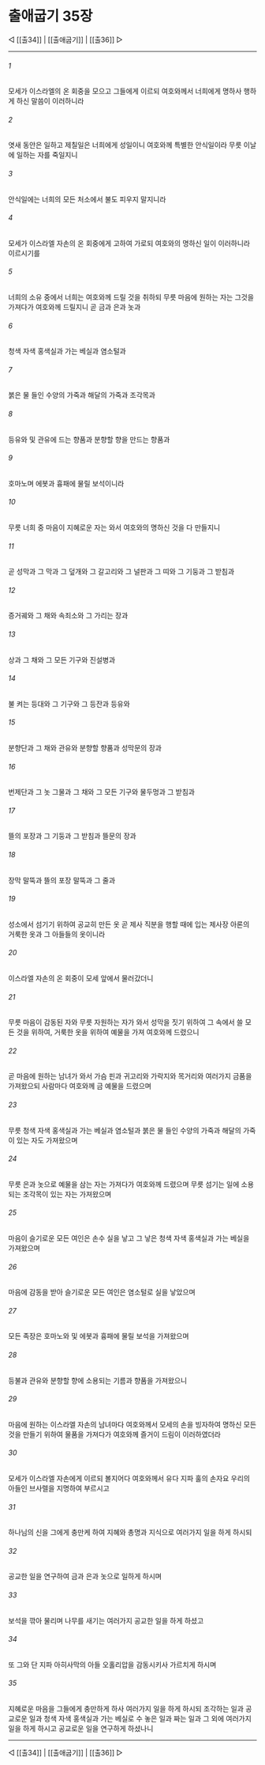 # 출애굽기 35장

◁ [[출34]] | [[출애굽기]] | [[출36]] ▷
***

###### 1
모세가 이스라엘의 온 회중을 모으고 그들에게 이르되 여호와께서 너희에게 명하사 행하게 하신 말씀이 이러하니라

###### 2
엿새 동안은 일하고 제칠일은 너희에게 성일이니 여호와께 특별한 안식일이라 무릇 이날에 일하는 자를 죽일지니

###### 3
안식일에는 너희의 모든 처소에서 불도 피우지 말지니라

###### 4
모세가 이스라엘 자손의 온 회중에게 고하여 가로되 여호와의 명하신 일이 이러하니라 이르시기를

###### 5
너희의 소유 중에서 너희는 여호와께 드릴 것을 취하되 무릇 마음에 원하는 자는 그것을 가져다가 여호와께 드릴지니 곧 금과 은과 놋과

###### 6
청색 자색 홍색실과 가는 베실과 염소털과

###### 7
붉은 물 들인 수양의 가죽과 해달의 가죽과 조각목과

###### 8
등유와 및 관유에 드는 향품과 분향할 향을 만드는 향품과

###### 9
호마노며 에봇과 흉패에 물릴 보석이니라

###### 10
무릇 너희 중 마음이 지혜로운 자는 와서 여호와의 명하신 것을 다 만들지니

###### 11
곧 성막과 그 막과 그 덮개와 그 갈고리와 그 널판과 그 띠와 그 기둥과 그 받침과

###### 12
증거궤와 그 채와 속죄소와 그 가리는 장과

###### 13
상과 그 채와 그 모든 기구와 진설병과

###### 14
불 켜는 등대와 그 기구와 그 등잔과 등유와

###### 15
분향단과 그 채와 관유와 분향할 향품과 성막문의 장과

###### 16
번제단과 그 놋 그물과 그 채와 그 모든 기구와 물두멍과 그 받침과

###### 17
뜰의 포장과 그 기둥과 그 받침과 뜰문의 장과

###### 18
장막 말뚝과 뜰의 포장 말뚝과 그 줄과

###### 19
성소에서 섬기기 위하여 공교히 만든 옷 곧 제사 직분을 행할 때에 입는 제사장 아론의 거룩한 옷과 그 아들들의 옷이니라

###### 20
이스라엘 자손의 온 회중이 모세 앞에서 물러갔더니

###### 21
무릇 마음이 감동된 자와 무릇 자원하는 자가 와서 성막을 짓기 위하여 그 속에서 쓸 모든 것을 위하여, 거룩한 옷을 위하여 예물을 가져 여호와께 드렸으니

###### 22
곧 마음에 원하는 남녀가 와서 가슴 핀과 귀고리와 가락지와 목거리와 여러가지 금품을 가져왔으되 사람마다 여호와께 금 예물을 드렸으며

###### 23
무릇 청색 자색 홍색실과 가는 베실과 염소털과 붉은 물 들인 수양의 가죽과 해달의 가죽이 있는 자도 가져왔으며

###### 24
무릇 은과 놋으로 예물을 삼는 자는 가져다가 여호와께 드렸으며 무릇 섬기는 일에 소용되는 조각목이 있는 자는 가져왔으며

###### 25
마음이 슬기로운 모든 여인은 손수 실을 낳고 그 낳은 청색 자색 홍색실과 가는 베실을 가져왔으며

###### 26
마음에 감동을 받아 슬기로운 모든 여인은 염소털로 실을 낳았으며

###### 27
모든 족장은 호마노와 및 에봇과 흉패에 물릴 보석을 가져왔으며

###### 28
등불과 관유와 분향할 향에 소용되는 기름과 향품을 가져왔으니

###### 29
마음에 원하는 이스라엘 자손의 남녀마다 여호와께서 모세의 손을 빙자하여 명하신 모든 것을 만들기 위하여 물품을 가져다가 여호와께 즐거이 드림이 이러하였더라

###### 30
모세가 이스라엘 자손에게 이르되 볼지어다 여호와께서 유다 지파 훌의 손자요 우리의 아들인 브사렐을 지명하여 부르시고

###### 31
하나님의 신을 그에게 충만케 하여 지혜와 총명과 지식으로 여러가지 일을 하게 하시되

###### 32
공교한 일을 연구하여 금과 은과 놋으로 일하게 하시며

###### 33
보석을 깎아 물리며 나무를 새기는 여러가지 공교한 일을 하게 하셨고

###### 34
또 그와 단 지파 아히사막의 아들 오홀리압을 감동시키사 가르치게 하시며

###### 35
지혜로운 마음을 그들에게 충만하게 하사 여러가지 일을 하게 하시되 조각하는 일과 공교로운 일과 청색 자색 홍색실과 가는 베실로 수 놓은 일과 짜는 일과 그 외에 여러가지 일을 하게 하시고 공교로운 일을 연구하게 하셨나니

***
◁ [[출34]] | [[출애굽기]] | [[출36]] ▷